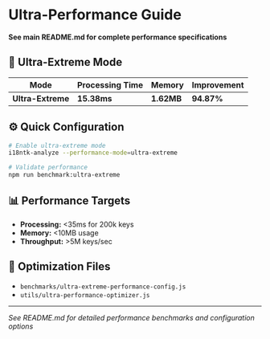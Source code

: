 # Ultra-Performance Guide

**See main README.md for complete performance specifications**

## 🚀 Ultra-Extreme Mode

| Mode | Processing Time | Memory | Improvement |
|------|-----------------|---------|-------------|
| **Ultra-Extreme** | **15.38ms** | **1.62MB** | **94.87%** |

## ⚙️ Quick Configuration

```bash
# Enable ultra-extreme mode
i18ntk-analyze --performance-mode=ultra-extreme

# Validate performance
npm run benchmark:ultra-extreme
```

## 📊 Performance Targets
- **Processing:** <35ms for 200k keys
- **Memory:** <10MB usage
- **Throughput:** >5M keys/sec

## 🔧 Optimization Files
- `benchmarks/ultra-extreme-performance-config.js`
- `utils/ultra-performance-optimizer.js`

---
*See README.md for detailed performance benchmarks and configuration options*